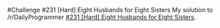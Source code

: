 #Challenge #231 [Hard] Eight Husbands for Eight Sisters
My solution to /r/DailyProgrammer [#231 [Hard] Eight Husbands for Eight Sisters](https://www.reddit.com/r/dailyprogrammer/comments/3kj1v9/20150911_challenge_231_hard_eight_husbands_for/).